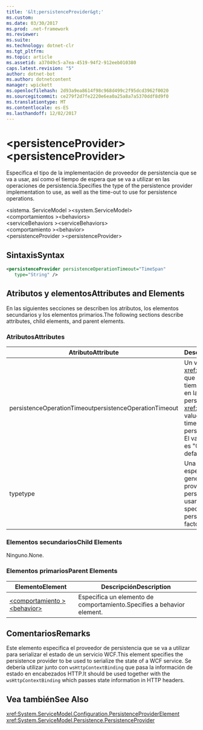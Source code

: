 ```yaml
---
title: '&lt;persistenceProvider&gt;'
ms.custom: 
ms.date: 03/30/2017
ms.prod: .net-framework
ms.reviewer: 
ms.suite: 
ms.technology: dotnet-clr
ms.tgt_pltfrm: 
ms.topic: article
ms.assetid: a37049c5-a7ea-4519-94f2-912eeb010380
caps.latest.revision: "5"
author: dotnet-bot
ms.author: dotnetcontent
manager: wpickett
ms.openlocfilehash: 2d93a9ea8614f98c968d499c2f95dcd3962f0020
ms.sourcegitcommit: ce279f2d7fe2220e6ea0a25a8a7a5370ddf8d9f0
ms.translationtype: MT
ms.contentlocale: es-ES
ms.lasthandoff: 12/02/2017
---
```

# <a name="ltpersistenceprovidergt"></a><span data-ttu-id="12ede-102">&lt;persistenceProvider&gt;</span><span class="sxs-lookup"><span data-stu-id="12ede-102">&lt;persistenceProvider&gt;</span></span>
<span data-ttu-id="12ede-103">Especifica el tipo de la implementación de proveedor de persistencia que se va a usar, así como el tiempo de espera que se va a utilizar en las operaciones de persistencia.</span><span class="sxs-lookup"><span data-stu-id="12ede-103">Specifies the type of the persistence provider implementation to use, as well as the time-out to use for persistence operations.</span></span>  
  
 <span data-ttu-id="12ede-104">\<sistema. ServiceModel ></span><span class="sxs-lookup"><span data-stu-id="12ede-104">\<system.ServiceModel></span></span>  
<span data-ttu-id="12ede-105">\<comportamientos ></span><span class="sxs-lookup"><span data-stu-id="12ede-105">\<behaviors></span></span>  
<span data-ttu-id="12ede-106">\<serviceBehaviors ></span><span class="sxs-lookup"><span data-stu-id="12ede-106">\<serviceBehaviors></span></span>  
<span data-ttu-id="12ede-107">\<comportamiento ></span><span class="sxs-lookup"><span data-stu-id="12ede-107">\<behavior></span></span>  
<span data-ttu-id="12ede-108">\<persistenceProvider ></span><span class="sxs-lookup"><span data-stu-id="12ede-108">\<persistenceProvider></span></span>  
  
## <a name="syntax"></a><span data-ttu-id="12ede-109">Sintaxis</span><span class="sxs-lookup"><span data-stu-id="12ede-109">Syntax</span></span>  
  
```xml  
<persistenceProvider persistenceOperationTimeout="TimeSpan"  
   type="String" />  
```  
  
## <a name="attributes-and-elements"></a><span data-ttu-id="12ede-110">Atributos y elementos</span><span class="sxs-lookup"><span data-stu-id="12ede-110">Attributes and Elements</span></span>  
 <span data-ttu-id="12ede-111">En las siguientes secciones se describen los atributos, los elementos secundarios y los elementos primarios.</span><span class="sxs-lookup"><span data-stu-id="12ede-111">The following sections describe attributes, child elements, and parent elements.</span></span>  
  
### <a name="attributes"></a><span data-ttu-id="12ede-112">Atributos</span><span class="sxs-lookup"><span data-stu-id="12ede-112">Attributes</span></span>  
  
|<span data-ttu-id="12ede-113">Atributo</span><span class="sxs-lookup"><span data-stu-id="12ede-113">Attribute</span></span>|<span data-ttu-id="12ede-114">Descripción</span><span class="sxs-lookup"><span data-stu-id="12ede-114">Description</span></span>|  
|---------------|-----------------|  
|<span data-ttu-id="12ede-115">persistenceOperationTimeout</span><span class="sxs-lookup"><span data-stu-id="12ede-115">persistenceOperationTimeout</span></span>|<span data-ttu-id="12ede-116">Un valor <xref:System.TimeSpan> que especifica el tiempo de espera usado en las operaciones de persistencia.</span><span class="sxs-lookup"><span data-stu-id="12ede-116">A <xref:System.TimeSpan> value that specifies the time-out used for persistence operations.</span></span> <span data-ttu-id="12ede-117">El valor predeterminado es "00: 00:30".</span><span class="sxs-lookup"><span data-stu-id="12ede-117">The default is "00:00:30".</span></span>|  
|<span data-ttu-id="12ede-118">type</span><span class="sxs-lookup"><span data-stu-id="12ede-118">type</span></span>|<span data-ttu-id="12ede-119">Una cadena que especifica el tipo del generador del proveedor de persistencia que se va a usar.</span><span class="sxs-lookup"><span data-stu-id="12ede-119">A string that specifies the type of the persistence provider factory to use.</span></span>|  
  
### <a name="child-elements"></a><span data-ttu-id="12ede-120">Elementos secundarios</span><span class="sxs-lookup"><span data-stu-id="12ede-120">Child Elements</span></span>  
 <span data-ttu-id="12ede-121">Ninguno.</span><span class="sxs-lookup"><span data-stu-id="12ede-121">None.</span></span>  
  
### <a name="parent-elements"></a><span data-ttu-id="12ede-122">Elementos primarios</span><span class="sxs-lookup"><span data-stu-id="12ede-122">Parent Elements</span></span>  
  
|<span data-ttu-id="12ede-123">Elemento</span><span class="sxs-lookup"><span data-stu-id="12ede-123">Element</span></span>|<span data-ttu-id="12ede-124">Descripción</span><span class="sxs-lookup"><span data-stu-id="12ede-124">Description</span></span>|  
|-------------|-----------------|  
|[<span data-ttu-id="12ede-125">\<comportamiento ></span><span class="sxs-lookup"><span data-stu-id="12ede-125">\<behavior></span></span>](../../../../../docs/framework/configure-apps/file-schema/wcf/behavior-of-endpointbehaviors.md)|<span data-ttu-id="12ede-126">Especifica un elemento de comportamiento.</span><span class="sxs-lookup"><span data-stu-id="12ede-126">Specifies a behavior element.</span></span>|  
  
## <a name="remarks"></a><span data-ttu-id="12ede-127">Comentarios</span><span class="sxs-lookup"><span data-stu-id="12ede-127">Remarks</span></span>  
 <span data-ttu-id="12ede-128">Este elemento especifica el proveedor de persistencia que se va a utilizar para serializar el estado de un servicio WCF.</span><span class="sxs-lookup"><span data-stu-id="12ede-128">This element specifies the persistence provider to be used to serialize the state of a WCF service.</span></span> <span data-ttu-id="12ede-129">Se debería utilizar junto con `wsHttpContextBinding` que pasa la información de estado en encabezados HTTP.</span><span class="sxs-lookup"><span data-stu-id="12ede-129">It should be used together with the `wsHttpContextBinding` which passes state information in HTTP headers.</span></span>  
  
## <a name="see-also"></a><span data-ttu-id="12ede-130">Vea también</span><span class="sxs-lookup"><span data-stu-id="12ede-130">See Also</span></span>  
 <xref:System.ServiceModel.Configuration.PersistenceProviderElement>  
 <xref:System.ServiceModel.Persistence.PersistenceProvider>
